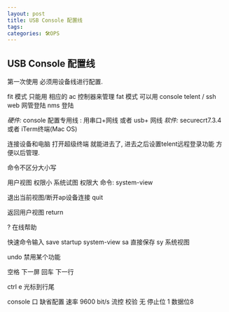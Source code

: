 ```yaml
---
layout: post
title: USB Console 配置线
tags: 
categories: 🛠OPS
---
```


## USB Console 配置线

第一次使用  必须用设备线进行配置.

fit 模式 只能用 相应的 ac 控制器来管理
fat 模式 可以用 console
telent / ssh  web 网管登陆  nms 登陆


*硬件:*  console 配置专用线 :  用串口+网线  或者 usb+ 网线
*软件:*  securecrt7.3.4  或者 iTerm终端(Mac OS)

连接设备和电脑   打开超级终端  就能进去了, 进去之后设置telent远程登录功能 方便以后管理.

命令不区分大小写

用户视图 权限小
系统试图 权限大  命令:  system-view

退出当前视图/断开ap设备连接 quit

返回用户视图  return

?  在线帮助


快速命令输入
save startup system-view
sa  直接保存
sy 系统视图


undo  禁用某个功能


空格  下一屏
回车 下一行

ctrl e  光标到行尾



console 口 缺省配置
速率 9600 bit/s
流控  校验 无  停止位 1  数据位8






